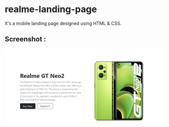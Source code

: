 # realme-landing-page
It's a mobile landing page designed using HTML & CSS.

## Screenshot :
<img src="https://github.com/harshitvijaygupta/realme-landing-page/blob/main/Screenshot.jpg?raw=true">
